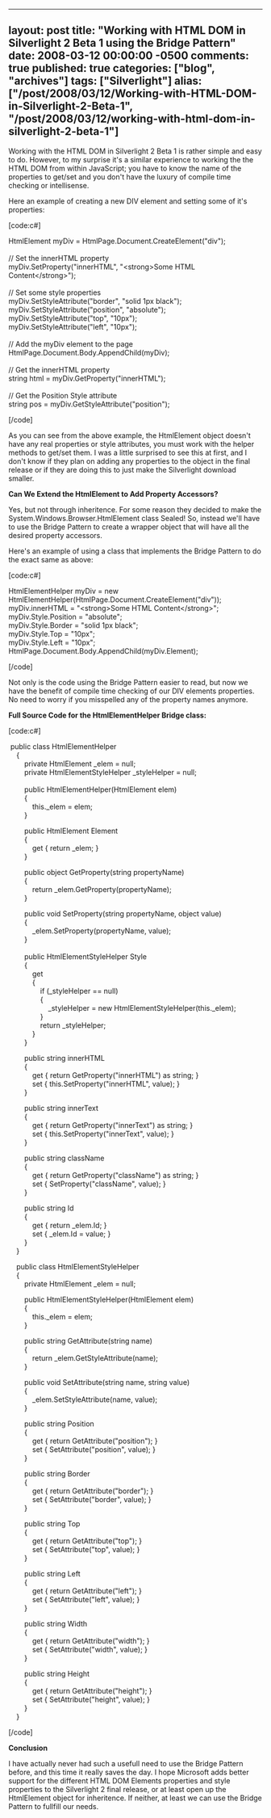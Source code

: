  ---
  layout: post
  title: "Working with HTML DOM in Silverlight 2 Beta 1 using the Bridge Pattern"
  date: 2008-03-12 00:00:00 -0500
  comments: true
  published: true
  categories: ["blog", "archives"]
  tags: ["Silverlight"]
  alias: ["/post/2008/03/12/Working-with-HTML-DOM-in-Silverlight-2-Beta-1", "/post/2008/03/12/working-with-html-dom-in-silverlight-2-beta-1"]
  ---
<!-- more -->
<p>
Working with the HTML DOM in Silverlight 2 Beta 1 is rather simple and easy to do. However, to my surprise it&#39;s a similar experience to working the the HTML DOM from within JavaScript; you have to know the name of the properties to get/set and you don&#39;t have the luxury of compile time checking or intellisense. 
</p>
<p>
Here an example of creating a new DIV element and setting some of it&#39;s properties: 
</p>
<p>
[code:c#] 
</p>
<p>
HtmlElement myDiv = HtmlPage.Document.CreateElement(&quot;div&quot;);<br />
<br />
// Set the innerHTML property<br />
myDiv.SetProperty(&quot;innerHTML&quot;, &quot;&lt;strong&gt;Some HTML Content&lt;/strong&gt;&quot;);<br />
<br />
// Set some style properties<br />
myDiv.SetStyleAttribute(&quot;border&quot;, &quot;solid 1px black&quot;);<br />
myDiv.SetStyleAttribute(&quot;position&quot;, &quot;absolute&quot;);<br />
myDiv.SetStyleAttribute(&quot;top&quot;, &quot;10px&quot;);<br />
myDiv.SetStyleAttribute(&quot;left&quot;, &quot;10px&quot;);<br />
<br />
// Add the myDiv element to the page<br />
HtmlPage.Document.Body.AppendChild(myDiv);<br />
<br />
// Get the innerHTML property<br />
string html = myDiv.GetProperty(&quot;innerHTML&quot;);<br />
<br />
// Get the Position Style attribute<br />
string pos = myDiv.GetStyleAttribute(&quot;position&quot;); 
</p>
<p>
[/code] 
</p>
<p>
As you can see from the above example, the HtmlElement object doesn&#39;t have any real properties or style attributes, you must work with the helper methods to get/set them. I was a little surprised to see this at first, and I don&#39;t know if they plan on adding any properties to the object in the final release or if they are doing this to just make the Silverlight download smaller. 
</p>
<p>
<strong>Can We&nbsp;Extend the HtmlElement to Add Property Accessors?</strong> 
</p>
<p>
Yes, but not through inheritence. For some reason they decided to make the System.Windows.Browser.HtmlElement class Sealed! So, instead we&#39;ll have to use the Bridge Pattern to create a wrapper object that will have all the desired property accessors. 
</p>
<p>
Here&#39;s an example of using a class that implements the Bridge Pattern to do the exact same as above: 
</p>
<p>
[code:c#] 
</p>
<p>
HtmlElementHelper myDiv = new HtmlElementHelper(HtmlPage.Document.CreateElement(&quot;div&quot;));<br />
myDiv.innerHTML = &quot;&lt;strong&gt;Some HTML Content&lt;/strong&gt;&quot;;<br />
myDiv.Style.Position = &quot;absolute&quot;;<br />
myDiv.Style.Border = &quot;solid 1px black&quot;;<br />
myDiv.Style.Top = &quot;10px&quot;;<br />
myDiv.Style.Left = &quot;10px&quot;;<br />
HtmlPage.Document.Body.AppendChild(myDiv.Element); 
</p>
<p>
[/code] 
</p>
<p>
Not only is the code using the&nbsp;Bridge Pattern&nbsp;easier to read, but now we have the benefit of compile time checking of our DIV elements properties. No need to worry if you misspelled any of the property names anymore. 
</p>
<p>
<strong>Full Source Code for the HtmlElementHelper&nbsp;Bridge class:</strong> 
</p>
<p>
[code:c#] 
</p>
<p>
&nbsp;public class HtmlElementHelper<br />
&nbsp;&nbsp;&nbsp; {<br />
&nbsp;&nbsp;&nbsp;&nbsp;&nbsp;&nbsp;&nbsp; private HtmlElement _elem = null;<br />
&nbsp;&nbsp;&nbsp;&nbsp;&nbsp;&nbsp;&nbsp; private HtmlElementStyleHelper _styleHelper = null;<br />
&nbsp;&nbsp;&nbsp;&nbsp;&nbsp;&nbsp;&nbsp; <br />
&nbsp;&nbsp;&nbsp;&nbsp;&nbsp;&nbsp;&nbsp; public HtmlElementHelper(HtmlElement elem)<br />
&nbsp;&nbsp;&nbsp;&nbsp;&nbsp;&nbsp;&nbsp; {<br />
&nbsp;&nbsp;&nbsp;&nbsp;&nbsp;&nbsp;&nbsp;&nbsp;&nbsp;&nbsp;&nbsp; this._elem = elem;<br />
&nbsp;&nbsp;&nbsp;&nbsp;&nbsp;&nbsp;&nbsp; } 
</p>
<p>
&nbsp;&nbsp;&nbsp;&nbsp;&nbsp;&nbsp;&nbsp; public HtmlElement Element<br />
&nbsp;&nbsp;&nbsp;&nbsp;&nbsp;&nbsp;&nbsp; {<br />
&nbsp;&nbsp;&nbsp;&nbsp;&nbsp;&nbsp;&nbsp;&nbsp;&nbsp;&nbsp;&nbsp; get { return _elem; }<br />
&nbsp;&nbsp;&nbsp;&nbsp;&nbsp;&nbsp;&nbsp; } 
</p>
<p>
&nbsp;&nbsp;&nbsp;&nbsp;&nbsp;&nbsp;&nbsp; public object GetProperty(string propertyName)<br />
&nbsp;&nbsp;&nbsp;&nbsp;&nbsp;&nbsp;&nbsp; {<br />
&nbsp;&nbsp;&nbsp;&nbsp;&nbsp;&nbsp;&nbsp;&nbsp;&nbsp;&nbsp;&nbsp; return _elem.GetProperty(propertyName);<br />
&nbsp;&nbsp;&nbsp;&nbsp;&nbsp;&nbsp;&nbsp; } 
</p>
<p>
&nbsp;&nbsp;&nbsp;&nbsp;&nbsp;&nbsp;&nbsp; public void SetProperty(string propertyName, object value)<br />
&nbsp;&nbsp;&nbsp;&nbsp;&nbsp;&nbsp;&nbsp; {<br />
&nbsp;&nbsp;&nbsp;&nbsp;&nbsp;&nbsp;&nbsp;&nbsp;&nbsp;&nbsp;&nbsp; _elem.SetProperty(propertyName, value);<br />
&nbsp;&nbsp;&nbsp;&nbsp;&nbsp;&nbsp;&nbsp; }<br />
&nbsp;&nbsp;&nbsp;&nbsp;&nbsp;&nbsp;&nbsp; <br />
&nbsp;&nbsp;&nbsp;&nbsp;&nbsp;&nbsp;&nbsp; public HtmlElementStyleHelper Style<br />
&nbsp;&nbsp;&nbsp;&nbsp;&nbsp;&nbsp;&nbsp; {<br />
&nbsp;&nbsp;&nbsp;&nbsp;&nbsp;&nbsp;&nbsp;&nbsp;&nbsp;&nbsp;&nbsp; get<br />
&nbsp;&nbsp;&nbsp;&nbsp;&nbsp;&nbsp;&nbsp;&nbsp;&nbsp;&nbsp;&nbsp; {<br />
&nbsp;&nbsp;&nbsp;&nbsp;&nbsp;&nbsp;&nbsp;&nbsp;&nbsp;&nbsp;&nbsp;&nbsp;&nbsp;&nbsp;&nbsp; if (_styleHelper == null)<br />
&nbsp;&nbsp;&nbsp;&nbsp;&nbsp;&nbsp;&nbsp;&nbsp;&nbsp;&nbsp;&nbsp;&nbsp;&nbsp;&nbsp;&nbsp; {<br />
&nbsp;&nbsp;&nbsp;&nbsp;&nbsp;&nbsp;&nbsp;&nbsp;&nbsp;&nbsp;&nbsp;&nbsp;&nbsp;&nbsp;&nbsp;&nbsp;&nbsp;&nbsp;&nbsp; _styleHelper = new HtmlElementStyleHelper(this._elem);<br />
&nbsp;&nbsp;&nbsp;&nbsp;&nbsp;&nbsp;&nbsp;&nbsp;&nbsp;&nbsp;&nbsp;&nbsp;&nbsp;&nbsp;&nbsp; }<br />
&nbsp;&nbsp;&nbsp;&nbsp;&nbsp;&nbsp;&nbsp;&nbsp;&nbsp;&nbsp;&nbsp;&nbsp;&nbsp;&nbsp;&nbsp; return _styleHelper;<br />
&nbsp;&nbsp;&nbsp;&nbsp;&nbsp;&nbsp;&nbsp;&nbsp;&nbsp;&nbsp;&nbsp; }<br />
&nbsp;&nbsp;&nbsp;&nbsp;&nbsp;&nbsp;&nbsp; } 
</p>
<p>
&nbsp;&nbsp;&nbsp;&nbsp;&nbsp;&nbsp;&nbsp; public string innerHTML<br />
&nbsp;&nbsp;&nbsp;&nbsp;&nbsp;&nbsp;&nbsp; {<br />
&nbsp;&nbsp;&nbsp;&nbsp;&nbsp;&nbsp;&nbsp;&nbsp;&nbsp;&nbsp;&nbsp; get { return GetProperty(&quot;innerHTML&quot;) as string; }<br />
&nbsp;&nbsp;&nbsp;&nbsp;&nbsp;&nbsp;&nbsp;&nbsp;&nbsp;&nbsp;&nbsp; set { this.SetProperty(&quot;innerHTML&quot;, value); }<br />
&nbsp;&nbsp;&nbsp;&nbsp;&nbsp;&nbsp;&nbsp; } 
</p>
<p>
&nbsp;&nbsp;&nbsp;&nbsp;&nbsp;&nbsp;&nbsp; public string innerText<br />
&nbsp;&nbsp;&nbsp;&nbsp;&nbsp;&nbsp;&nbsp; {<br />
&nbsp;&nbsp;&nbsp;&nbsp;&nbsp;&nbsp;&nbsp;&nbsp;&nbsp;&nbsp;&nbsp; get { return GetProperty(&quot;innerText&quot;) as string; }<br />
&nbsp;&nbsp;&nbsp;&nbsp;&nbsp;&nbsp;&nbsp;&nbsp;&nbsp;&nbsp;&nbsp; set { this.SetProperty(&quot;innerText&quot;, value); }<br />
&nbsp;&nbsp;&nbsp;&nbsp;&nbsp;&nbsp;&nbsp; } 
</p>
<p>
&nbsp;&nbsp;&nbsp;&nbsp;&nbsp;&nbsp;&nbsp; public string className<br />
&nbsp;&nbsp;&nbsp;&nbsp;&nbsp;&nbsp;&nbsp; {<br />
&nbsp;&nbsp;&nbsp;&nbsp;&nbsp;&nbsp;&nbsp;&nbsp;&nbsp;&nbsp;&nbsp; get { return GetProperty(&quot;className&quot;) as string; }<br />
&nbsp;&nbsp;&nbsp;&nbsp;&nbsp;&nbsp;&nbsp;&nbsp;&nbsp;&nbsp;&nbsp; set { SetProperty(&quot;className&quot;, value); }<br />
&nbsp;&nbsp;&nbsp;&nbsp;&nbsp;&nbsp;&nbsp; } 
</p>
<p>
&nbsp;&nbsp;&nbsp;&nbsp;&nbsp;&nbsp;&nbsp; public string Id<br />
&nbsp;&nbsp;&nbsp;&nbsp;&nbsp;&nbsp;&nbsp; {<br />
&nbsp;&nbsp;&nbsp;&nbsp;&nbsp;&nbsp;&nbsp;&nbsp;&nbsp;&nbsp;&nbsp; get { return _elem.Id; }<br />
&nbsp;&nbsp;&nbsp;&nbsp;&nbsp;&nbsp;&nbsp;&nbsp;&nbsp;&nbsp;&nbsp; set { _elem.Id = value; }<br />
&nbsp;&nbsp;&nbsp;&nbsp;&nbsp;&nbsp;&nbsp; }<br />
&nbsp;&nbsp;&nbsp; } 
</p>
<p>
&nbsp;&nbsp;&nbsp; public class HtmlElementStyleHelper<br />
&nbsp;&nbsp;&nbsp; {<br />
&nbsp;&nbsp;&nbsp;&nbsp;&nbsp;&nbsp;&nbsp; private HtmlElement _elem = null; 
</p>
<p>
&nbsp;&nbsp;&nbsp;&nbsp;&nbsp;&nbsp;&nbsp; public HtmlElementStyleHelper(HtmlElement elem)<br />
&nbsp;&nbsp;&nbsp;&nbsp;&nbsp;&nbsp;&nbsp; {<br />
&nbsp;&nbsp;&nbsp;&nbsp;&nbsp;&nbsp;&nbsp;&nbsp;&nbsp;&nbsp;&nbsp; this._elem = elem;<br />
&nbsp;&nbsp;&nbsp;&nbsp;&nbsp;&nbsp;&nbsp; } 
</p>
<p>
&nbsp;&nbsp;&nbsp;&nbsp;&nbsp;&nbsp;&nbsp; public string GetAttribute(string name)<br />
&nbsp;&nbsp;&nbsp;&nbsp;&nbsp;&nbsp;&nbsp; {<br />
&nbsp;&nbsp;&nbsp;&nbsp;&nbsp;&nbsp;&nbsp;&nbsp;&nbsp;&nbsp;&nbsp; return _elem.GetStyleAttribute(name);<br />
&nbsp;&nbsp;&nbsp;&nbsp;&nbsp;&nbsp;&nbsp; } 
</p>
<p>
&nbsp;&nbsp;&nbsp;&nbsp;&nbsp;&nbsp;&nbsp; public void SetAttribute(string name, string value)<br />
&nbsp;&nbsp;&nbsp;&nbsp;&nbsp;&nbsp;&nbsp; {<br />
&nbsp;&nbsp;&nbsp;&nbsp;&nbsp;&nbsp;&nbsp;&nbsp;&nbsp;&nbsp;&nbsp; _elem.SetStyleAttribute(name, value);<br />
&nbsp;&nbsp;&nbsp;&nbsp;&nbsp;&nbsp;&nbsp; } 
</p>
<p>
&nbsp;&nbsp;&nbsp;&nbsp;&nbsp;&nbsp;&nbsp; public string Position<br />
&nbsp;&nbsp;&nbsp;&nbsp;&nbsp;&nbsp;&nbsp; {<br />
&nbsp;&nbsp;&nbsp;&nbsp;&nbsp;&nbsp;&nbsp;&nbsp;&nbsp;&nbsp;&nbsp; get { return GetAttribute(&quot;position&quot;); }<br />
&nbsp;&nbsp;&nbsp;&nbsp;&nbsp;&nbsp;&nbsp;&nbsp;&nbsp;&nbsp;&nbsp; set { SetAttribute(&quot;position&quot;, value); }<br />
&nbsp;&nbsp;&nbsp;&nbsp;&nbsp;&nbsp;&nbsp; } 
</p>
<p>
&nbsp;&nbsp;&nbsp;&nbsp;&nbsp;&nbsp;&nbsp; public string Border<br />
&nbsp;&nbsp;&nbsp;&nbsp;&nbsp;&nbsp;&nbsp; {<br />
&nbsp;&nbsp;&nbsp;&nbsp;&nbsp;&nbsp;&nbsp;&nbsp;&nbsp;&nbsp;&nbsp; get { return GetAttribute(&quot;border&quot;); }<br />
&nbsp;&nbsp;&nbsp;&nbsp;&nbsp;&nbsp;&nbsp;&nbsp;&nbsp;&nbsp;&nbsp; set { SetAttribute(&quot;border&quot;, value); }<br />
&nbsp;&nbsp;&nbsp;&nbsp;&nbsp;&nbsp;&nbsp; } 
</p>
<p>
&nbsp;&nbsp;&nbsp;&nbsp;&nbsp;&nbsp;&nbsp; public string Top<br />
&nbsp;&nbsp;&nbsp;&nbsp;&nbsp;&nbsp;&nbsp; {<br />
&nbsp;&nbsp;&nbsp;&nbsp;&nbsp;&nbsp;&nbsp;&nbsp;&nbsp;&nbsp;&nbsp; get { return GetAttribute(&quot;top&quot;); }<br />
&nbsp;&nbsp;&nbsp;&nbsp;&nbsp;&nbsp;&nbsp;&nbsp;&nbsp;&nbsp;&nbsp; set { SetAttribute(&quot;top&quot;, value); }<br />
&nbsp;&nbsp;&nbsp;&nbsp;&nbsp;&nbsp;&nbsp; } 
</p>
<p>
&nbsp;&nbsp;&nbsp;&nbsp;&nbsp;&nbsp;&nbsp; public string Left<br />
&nbsp;&nbsp;&nbsp;&nbsp;&nbsp;&nbsp;&nbsp; {<br />
&nbsp;&nbsp;&nbsp;&nbsp;&nbsp;&nbsp;&nbsp;&nbsp;&nbsp;&nbsp;&nbsp; get { return GetAttribute(&quot;left&quot;); }<br />
&nbsp;&nbsp;&nbsp;&nbsp;&nbsp;&nbsp;&nbsp;&nbsp;&nbsp;&nbsp;&nbsp; set { SetAttribute(&quot;left&quot;, value); }<br />
&nbsp;&nbsp;&nbsp;&nbsp;&nbsp;&nbsp;&nbsp; } 
</p>
<p>
&nbsp;&nbsp;&nbsp;&nbsp;&nbsp;&nbsp;&nbsp; public string Width<br />
&nbsp;&nbsp;&nbsp;&nbsp;&nbsp;&nbsp;&nbsp; {<br />
&nbsp;&nbsp;&nbsp;&nbsp;&nbsp;&nbsp;&nbsp;&nbsp;&nbsp;&nbsp;&nbsp; get { return GetAttribute(&quot;width&quot;); }<br />
&nbsp;&nbsp;&nbsp;&nbsp;&nbsp;&nbsp;&nbsp;&nbsp;&nbsp;&nbsp;&nbsp; set { SetAttribute(&quot;width&quot;, value); }<br />
&nbsp;&nbsp;&nbsp;&nbsp;&nbsp;&nbsp;&nbsp; } 
</p>
<p>
&nbsp;&nbsp;&nbsp;&nbsp;&nbsp;&nbsp;&nbsp; public string Height<br />
&nbsp;&nbsp;&nbsp;&nbsp;&nbsp;&nbsp;&nbsp; {<br />
&nbsp;&nbsp;&nbsp;&nbsp;&nbsp;&nbsp;&nbsp;&nbsp;&nbsp;&nbsp;&nbsp; get { return GetAttribute(&quot;height&quot;); }<br />
&nbsp;&nbsp;&nbsp;&nbsp;&nbsp;&nbsp;&nbsp;&nbsp;&nbsp;&nbsp;&nbsp; set { SetAttribute(&quot;height&quot;, value); }<br />
&nbsp;&nbsp;&nbsp;&nbsp;&nbsp;&nbsp;&nbsp; }<br />
&nbsp;&nbsp;&nbsp; } 
</p>
<p>
[/code] 
</p>
<p>
<strong>Conclusion</strong> 
</p>
<p>
I have actually never had such a usefull need to use the&nbsp;Bridge Pattern before, and this time it really saves the day. I hope Microsoft adds better support for the different HTML DOM Elements properties and style properties to the Silverlight 2 final release, or at least open up the HtmlElement object for inheritence. If neither, at least we can use the Bridge Pattern to fullfill our needs. 
</p>
